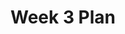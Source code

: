 ---
toc: true
comments: false
layout: post
title: Week 3 Plan
description: A detailed plan for Week 3
courses: { compsci: {week: 3} }
type: plans
---